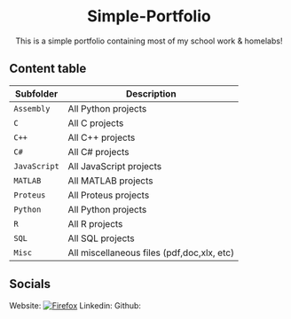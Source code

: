 <div align="center">

# Simple-Portfolio
This is a simple portfolio containing most of my school work & homelabs! 

</div>

## Content table 

| Subfolder     | Description                                   |
| ------------- | --------------------------------------------- |
| `Assembly`    | All Python projects                           |
| `C`           | All C projects                                |
| `C++`         | All C++ projects                              |
| `C#`          | All C# projects                               |
| `JavaScript`  | All JavaScript projects                       |
| `MATLAB`      | All MATLAB projects                           |
| `Proteus`     | All Proteus projects                          |
| `Python`      | All Python projects                           |
| `R`           | All R projects                                |
| `SQL`         | All SQL projects                              |
| `Misc`        | All miscellaneous files (pdf,doc,xlx, etc)    |

</div>

## Socials
Website: [![Firefox][firefox-badge]][crates.io]
Linkedin:
Github: 

[firefox-badge]: https://img.shields.io/badge/Firefox-FF7139?style=for-the-badge&logo=Firefox-Browser&logoColor=white
[crates.io]: danderu.com

